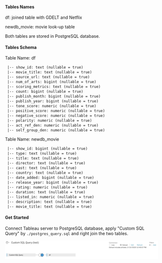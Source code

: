 #### Tables Names
df: joined table with GDELT and Netflix

newdb_movie: movie look-up table

Both tables are stored in PostgreSQL database.
#### Tables Schema
Table Name: df
```
 |-- show_id: text (nullable = true)
 |-- movie_title: text (nullable = true)
 |-- source_url: text (nullable = true)
 |-- num_of_arts: bigint (nullable = true)
 |-- scoring_metrics: text (nullable = true)
 |-- count: bigint (nullable = true)
 |-- publish_month: bigint (nullable = true)
 |-- publish_year: bigint (nullable = true)
 |-- tone_score: numeric (nullable = true)
 |-- positive_score: numeric (nullable = true)
 |-- negative_score: numeric (nullable = true)
 |-- polarity: numeric (nullable = true)
 |-- act_ref_den: numeric (nullable = true)
 |-- self_group_den: numeric (nullable = true)
```

Table Name: newdb_movie
```
 |-- show_id: bigint (nullable = true)
 |-- type: text (nullable = true)
 |-- title: text (nullable = true)
 |-- director: text (nullable = true)
 |-- cast: text (nullable = true)
 |-- country: text (nullable = true)
 |-- date_added: bigint (nullable = true)
 |-- release_year: bigint (nullable = true)
 |-- rating: numeric (nullable = true)
 |-- duration: text (nullable = true)
 |-- listed_in: numeric (nullable = true)
 |-- description: text (nullable = true)
 |-- movie_title: text (nullable = true)
```
#### Get Started
Connect Tableau server to PostgreSQL database, apply "Custom SQL Query" by `./postgres_query.sql` and right join the two tables. 

![](../images/tableau_data_source.png)
